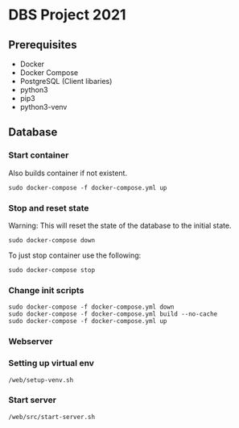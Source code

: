 # DBS Project 2021

## Prerequisites
* Docker
* Docker Compose
* PostgreSQL (Client libaries)
* python3
* pip3 
* python3-venv

## Database

### Start container
Also builds container if not existent.

    sudo docker-compose -f docker-compose.yml up

### Stop and reset state
Warning: This will reset the state of the database
to the initial state.

    sudo docker-compose down

To just stop container use the following:

    sudo docker-compose stop

### Change init scripts
    sudo docker-compose -f docker-compose.yml down
    sudo docker-compose -f docker-compose.yml build --no-cache
    sudo docker-compose -f docker-compose.yml up

### Webserver

### Setting up virtual env

    /web/setup-venv.sh


### Start server

    /web/src/start-server.sh



